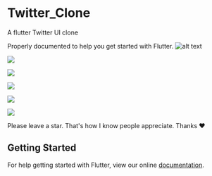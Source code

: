 # Twitter_Clone

A flutter Twitter UI clone

Properly documented to help you get started with Flutter.
![alt text](http://url/to/img.png)

![](https://github.com/RayOkaah/Flutter_Twitter_Clone/blob/master/images/Screenshot1.png)

![](https://github.com/RayOkaah/Flutter_Twitter_Clone/blob/master/images/Screenshot2.png)

![](https://github.com/RayOkaah/Flutter_Twitter_Clone/blob/master/images/Screenshot3.png)

![](https://github.com/RayOkaah/Flutter_Twitter_Clone/blob/master/images/Screenshot4.png)

![](https://github.com/RayOkaah/Flutter_Twitter_Clone/blob/master/images/Screenshot5.png)

Please leave a star. That's how I know people appreciate. Thanks :heart:
## Getting Started

For help getting started with Flutter, view our online
[documentation](https://flutter.io/).
